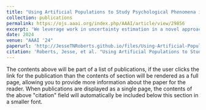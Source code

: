 ```yaml
---
title: "Using Artificial Populations to Study Psychological Phenomena in Neural Models"
collection: publications
permalink: https://ojs.aaai.org/index.php/AAAI/article/view/29856
excerpt: 'We leverage work in uncertainty estimation in a novel approach to efficiently construct experimental populations. The resultant tool, PopulationLM, has been made open source. We provide theoretical grounding in the uncertainty estimation literature and motivation from current cognitive work regarding language models.'
date: 2024
venue: "AAAI '24"
paperurl: 'http://JesseTNRoberts.github.io/files/Using-Artificial-Populations-to-Study-Psychological-Phenomena-in-Neural-Models.pdf'
citation: 'Roberts, Jesse, et al. "Using Artificial Populations to Study Psychological Phenomena in Neural Models." Proceedings of the AAAI Conference on Artificial Intelligence. Vol. 38. No. 17. 2024.'
---
```


The contents above will be part of a list of publications, if the user clicks the link for the publication than the contents of section will be rendered as a full page, allowing you to provide more information about the paper for the reader. When publications are displayed as a single page, the contents of the above "citation" field will automatically be included below this section in a smaller font.
